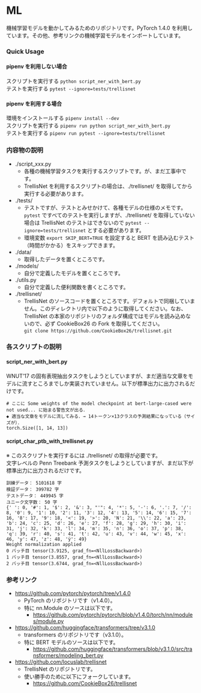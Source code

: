 # ML

機械学習モデルを動かしてみるためのリポジトリです。PyTorch 1.4.0 を利用しています。その他、参考リンクの機械学習モデルをインポートしています。

### Quick Usage

#### pipenv を利用しない場合
スクリプトを実行する ```python script_ner_with_bert.py```  
テストを実行する ```pytest --ignore=tests/trellisnet```

#### pipenv を利用する場合
環境をインストールする ```pipenv install --dev```  
スクリプトを実行する ```pipenv run python script_ner_with_bert.py```  
テストを実行する ```pipenv run pytest --ignore=tests/trellisnet```

### 内容物の説明
- ./script_xxx.py
    - 各種の機械学習タスクを実行するスクリプトです。が、まだ工事中です。
    - TrellisNet を利用するスクリプトの場合は、./trellisnet/ を取得してから実行する必要があります。
- ./tests/
    - テストですが、テストとみせかけて、各種モデルの仕様のメモです。```pytest``` ですべてのテストを実行しますが、./trellisnet/ を取得していない場合は TrellisNet のテストはできないので ```pytest --ignore=tests/trellisnet``` とする必要があります。
    - 環境変数 ```export SKIP_BERT=TRUE``` を設定すると BERT を読み込むテスト（時間がかかる）をスキップできます。
- ./data/
    - 取得したデータを置くところです。
- ./models/
    - 自分で定義したモデルを置くところです。
- ./utils.py
    - 自分で定義した便利関数を書くところです。
- ./trellisnet/
    - TrellisNet のソースコードを置くところです。デフォルトで同梱していません。このディレクトリ内で以下のように取得してください。なお、TrellisNet の本家のリポジトリのフォルダ構成ではモデルを読み込めないので、必ず CookieBox26 の Fork を取得してください。<br/> ```git clone https://github.com/CookieBox26/trellisnet.git```


### 各スクリプトの説明

#### script_ner_with_bert.py
WNUT’17 の固有表現抽出タスクをしようとしていますが、まだ適当な文章をモデルに流すところまでしか実装されていません。以下が標準出力に出力されるだけです。
```
# ここに Some weights of the model checkpoint at bert-large-cased were not used... に始まる警告文が出る．
◆ 適当な文章をモデルに流してみる．→ 14トークン×13クラスの予測結果になっている（サイズが）．
torch.Size([1, 14, 13])
```

#### script_char_ptb_with_trellisnet.py
※ このスクリプトを実行するには ./trellisnet/ の取得が必要です。  
文字レベルの Penn Treebank 予測タスクをしようとしていますが、まだ以下が標準出力に出力されるだけです。
```
訓練データ： 5101618 字
検証データ： 399782 字
テストデータ： 449945 字
ユニーク文字数： 50 字
{' ': 0, '#': 1, '$': 2, '&': 3, "'": 4, '*': 5, '-': 6, '.': 7, '/': 8, '0': 9, '1': 10, '2': 11, '3': 12, '4': 13, '5': 14, '6': 15, '7': 16, '8': 17, '9': 18, '<': 19, '>': 20, 'N': 21, '\\': 22, 'a': 23, 'b': 24, 'c': 25, 'd': 26, 'e': 27, 'f': 28, 'g': 29, 'h': 30, 'i': 31, 'j': 32, 'k': 33, 'l': 34, 'm': 35, 'n': 36, 'o': 37, 'p': 38, 'q': 39, 'r': 40, 's': 41, 't': 42, 'u': 43, 'v': 44, 'w': 45, 'x': 46, 'y': 47, 'z': 48, 'ÿ': 49}
Weight normalization applied
0 バッチ目 tensor(3.9125, grad_fn=<NllLossBackward>)
1 バッチ目 tensor(3.8557, grad_fn=<NllLossBackward>)
2 バッチ目 tensor(3.6744, grad_fn=<NllLossBackward>)
```

### 参考リンク
- https://github.com/pytorch/pytorch/tree/v1.4.0
    - PyTorch のリポジトリです（v1.4.0）。
    - 特に nn.Module のソースは以下です。
        - https://github.com/pytorch/pytorch/blob/v1.4.0/torch/nn/modules/module.py
- https://github.com/huggingface/transformers/tree/v3.1.0
    - transformers のリポジトリです（v3.1.0）。
    - 特に BERT モデルのソースは以下です。
        - https://github.com/huggingface/transformers/blob/v3.1.0/src/transformers/modeling_bert.py
- https://github.com/locuslab/trellisnet
    - TrellisNet のリポジトリです。
    - 使い勝手のために以下にフォークしています。
        - https://github.com/CookieBox26/trellisnet
